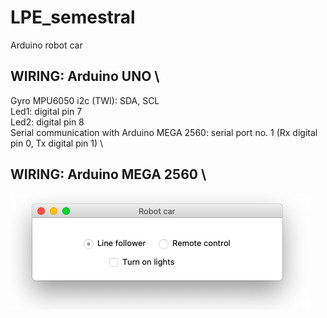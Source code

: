 # LPE_semestral
Arduino robot car

## WIRING: Arduino UNO \
Gyro MPU6050 i2c (TWI): SDA, SCL \
Led1: digital pin 7 \
Led2: digital pin 8 \
Serial communication with Arduino MEGA 2560: serial port no. 1 (Rx digital pin 0, Tx digital pin 1) \

## WIRING: Arduino MEGA 2560 \


![Alt text](app_window.png?raw=true "Title")
